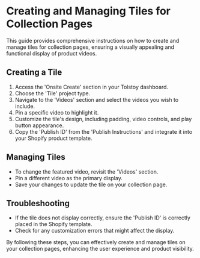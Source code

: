 # Creating and Managing Tiles for Collection Pages

This guide provides comprehensive instructions on how to create and manage tiles for collection pages, ensuring a visually appealing and functional display of product videos.

## Creating a Tile
1. Access the 'Onsite Create' section in your Tolstoy dashboard.
2. Choose the 'Tile' project type.
3. Navigate to the 'Videos' section and select the videos you wish to include.
4. Pin a specific video to highlight it.
5. Customize the tile's design, including padding, video controls, and play button appearance.
6. Copy the 'Publish ID' from the 'Publish Instructions' and integrate it into your Shopify product template.

## Managing Tiles
- To change the featured video, revisit the 'Videos' section.
- Pin a different video as the primary display.
- Save your changes to update the tile on your collection page.

## Troubleshooting
- If the tile does not display correctly, ensure the 'Publish ID' is correctly placed in the Shopify template.
- Check for any customization errors that might affect the display.

By following these steps, you can effectively create and manage tiles on your collection pages, enhancing the user experience and product visibility.